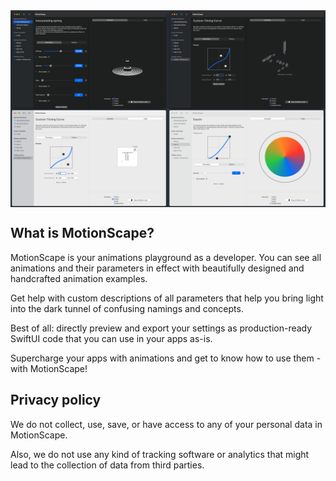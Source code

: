 <section style="max-width:75ch;display:grid;grid-template-columns:repeat(2, 1fr)">
    <img src="resources/preview-1.png" alt="First preview image of the app">
    <img src="resources/preview-2.png" alt="Second preview image of the app">
    <img src="resources/preview-3.png" alt="Third preview image of the app">
    <img src="resources/preview-4.png" alt="Fourth preview image of the app">
</section>

<section style="max-width:75ch">
    <h2>What is MotionScape?</h2>
    <p>
    MotionScape is your animations playground as a developer. You can see
    all animations and their parameters in effect with beautifully designed
    and handcrafted animation examples.
    </p>
    <p>
    Get help with custom descriptions of all parameters that help you bring
    light into the dark tunnel of confusing namings and concepts.
    </p>
    <p>
    Best of all: directly preview and export your settings as
    production-ready SwiftUI code that you can use in your apps as-is.
    </p>
    <p>
    Supercharge your apps with animations and get to know how to use them -
    with MotionScape!
    </p>
</section>

<section style="max-width:75ch" id="#privacy">
    <h2>Privacy policy</h2>
    <p>We do not collect, use, save, or have access to any of your personal data in MotionScape.</p>
    <p>Also, we do not use any kind of tracking software or analytics that might lead to the collection of data from third parties.</p>
    <!-- <p>In order to make this transparent, the entire source code of the app is open-source and <a href="https://github.com/GetStream/motionscape-app">you can find it on Github to inspect.</a></p> -->
</section>
